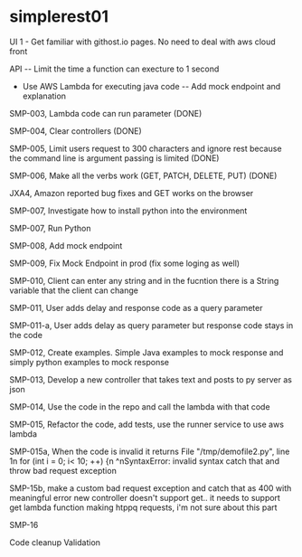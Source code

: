 # simplerest01
UI
1 - Get familiar with githost.io pages. No need to deal with aws cloud front

API
-- Limit the time a function can execture to 1 second
- Use AWS Lambda for executing java code
-- Add mock endpoint and explanation

SMP-003, Lambda code can run parameter (DONE)

SMP-004, Clear controllers (DONE)

SMP-005, Limit users request to 300 characters and ignore rest because the command line is argument passing is limited (DONE)

SMP-006, Make all the verbs work (GET, PATCH, DELETE, PUT) (DONE)

JXA4, Amazon reported bug fixes and GET works on the browser 

SMP-007, Investigate how to install python into the environment

SMP-007, Run Python

SMP-008, Add mock endpoint

SMP-009, Fix Mock Endpoint in prod (fix some loging as well)

SMP-010, Client can enter any string and in the fucntion there is a String variable that the client can change

SMP-011, User adds delay and response code as a query parameter

SMP-011-a, User adds delay as query parameter but response code stays in the code

SMP-012, Create examples. Simple Java examples to mock response and simply python examples to mock response

SMP-013, Develop a new controller that takes text and posts to py server as json

SMP-014, Use the code in the repo and call the lambda with that code

SMP-015, Refactor the code, add tests, use the runner service to use aws lambda


SMP-015a, When the code is invalid it returns
File "/tmp/demofile2.py", line 1n    for (int i = 0; i< 10; ++) {n             ^nSyntaxError: invalid syntax
catch that and throw bad request exception

SMP-15b, make a custom bad request exception and catch that as 400 with meaningful error
new controller doesn't support get.. it needs to support get
lambda function making htppq requests, i'm not sure about this part

SMP-16

Code cleanup
Validation